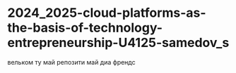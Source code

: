 # 2024_2025-cloud-platforms-as-the-basis-of-technology-entrepreneurship-U4125-samedov_s
вельком ту май репозити май диа френдс
